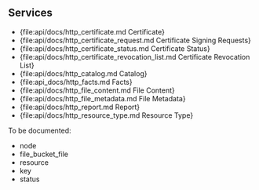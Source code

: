 Services
--------

* {file:api/docs/http_certificate.md Certificate}
* {file:api/docs/http_certificate_request.md Certificate Signing Requests}
* {file:api/docs/http_certificate_status.md Certificate Status}
* {file:api/docs/http_certificate_revocation_list.md Certificate Revocation List}
* {file:api/docs/http_catalog.md Catalog}
* {file:api_docs/http_facts.md Facts}
* {file:api/docs/http_file_content.md File Content}
* {file:api/docs/http_file_metadata.md File Metadata}
* {file:api/docs/http_report.md Report}
* {file:api/docs/http_resource_type.md Resource Type}

To be documented:

* node
* file_bucket_file
* resource
* key
* status
